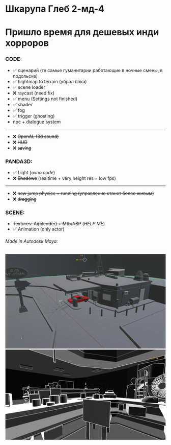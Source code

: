 # Шкарупа Глеб 2-мд-4

# Пришло время для дешевых инди хорроров

### CODE: 
- ✅ сценарий (те самые гуманитарии работающие в ночные смены, в подольске)
- ✅ hightmap to terrain (убрал пока)
- ✅ scene loader
- ❌ raycast (need fix)
- ✅ menu (Settings not finished)
- ✅ shader
- ✅ fog
- ✅ trigger (ghosting)
- npc + dialogue system
---
- ❌ ~~OpenAL (3d sound)~~
- ❌ ~~HUD~~
- ❌ ~~saving~~

### PANDA3D:
- ✅ Light (_ovno code_)
- ❌ ~~Shadows~~ (realtime + very height res = low fps)
---
- ❌ ~~new jump physics + running (управление станет более живым)~~
- ❌ ~~dragging~~

### SCENE: 
- ~~Textures: Ai(blender) + Mtb/ASP~~ (_HELP ME_)
- ✅ Animation (only actor) 

###### Made in Autodesk Maya:
![My Image](screen2.png)
![My Image](screen.png)
